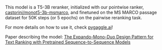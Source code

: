 This model is a T5-3B reranker, initialized with our pointwise ranker, [castorini/monot5-3b-msmarco](https://huggingface.co/castorini/monot5-3b-msmarco), and finetuned on the MS MARCO passage dataset for 50K steps (or 5 epochs) on the pairwise reranking task.

For more details on how to use it, check [pygaggle.ai](pygaggle.ai)!

Paper describing the model: [The Expando-Mono-Duo Design Pattern for Text Ranking with Pretrained Sequence-to-Sequence Models](https://arxiv.org/abs/2101.05667)